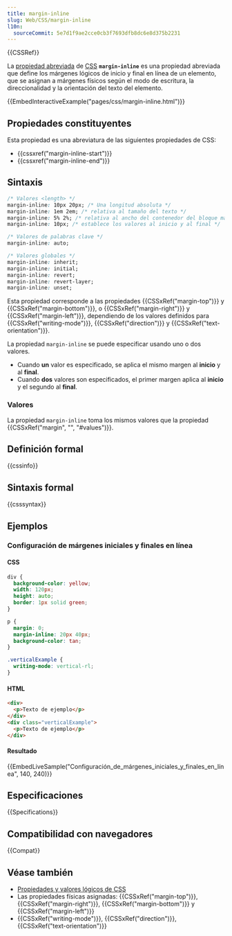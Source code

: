```yaml
---
title: margin-inline
slug: Web/CSS/margin-inline
l10n:
  sourceCommit: 5e7d1f9ae2cce0cb3f7693dfb8dc6e8d375b2231
---
```


{{CSSRef}}

La [propiedad abreviada](/es/docs/Web/CSS/Shorthand_properties) de [CSS](/es/docs/Web/CSS) **`margin-inline`** es una propiedad abreviada que define los márgenes lógicos de inicio y final en línea de un elemento, que se asignan a márgenes físicos según el modo de escritura, la direccionalidad y la orientación del texto del elemento.

{{EmbedInteractiveExample("pages/css/margin-inline.html")}}

## Propiedades constituyentes

Esta propiedad es una abreviatura de las siguientes propiedades de CSS:

- {{cssxref("margin-inline-start")}}
- {{cssxref("margin-inline-end")}}

## Sintaxis

```css
/* Valores <length> */
margin-inline: 10px 20px; /* Una longitud absoluta */
margin-inline: 1em 2em; /* relativa al tamaño del texto */
margin-inline: 5% 2%; /* relativa al ancho del contenedor del bloque más cercano */
margin-inline: 10px; /* establece los valores al inicio y al final */

/* Valores de palabras clave */
margin-inline: auto;

/* Valores globales */
margin-inline: inherit;
margin-inline: initial;
margin-inline: revert;
margin-inline: revert-layer;
margin-inline: unset;
```

Esta propiedad corresponde a las propiedades {{CSSxRef("margin-top")}} y {{CSSxRef("margin-bottom")}}, o {{CSSxRef("margin-right")}} y {{CSSxRef("margin-left")}}, dependiendo de los valores definidos para {{CSSxRef("writing-mode")}}, {{CSSxRef("direction")}} y {{CSSxRef("text-orientation")}}.

La propiedad `margin-inline` se puede especificar usando uno o dos valores.

- Cuando **un** valor es especificado, se aplica el mismo margen al **inicio** y al **final**.
- Cuando **dos** valores son especificados, el primer margen aplica al **inicio** y el segundo al **final**.

### Valores

La propiedad `margin-inline` toma los mismos valores que la propiedad {{CSSxRef("margin", "", "#values")}}.

## Definición formal

{{cssinfo}}

## Sintaxis formal

{{csssyntax}}

## Ejemplos

### Configuración de márgenes iniciales y finales en línea

#### CSS

```css
div {
  background-color: yellow;
  width: 120px;
  height: auto;
  border: 1px solid green;
}

p {
  margin: 0;
  margin-inline: 20px 40px;
  background-color: tan;
}

.verticalExample {
  writing-mode: vertical-rl;
}
```

#### HTML

```html
<div>
  <p>Texto de ejemplo</p>
</div>
<div class="verticalExample">
  <p>Texto de ejemplo</p>
</div>
```

#### Resultado

{{EmbedLiveSample("Configuración_de_márgenes_iniciales_y_finales_en_línea", 140, 240)}}

## Especificaciones

{{Specifications}}

## Compatibilidad con navegadores

{{Compat}}

## Véase también

- [Propiedades y valores lógicos de CSS](/es/docs/Web/CSS/CSS_logical_properties_and_values)
- Las propiedades físicas asignadas: {{CSSxRef("margin-top")}}, {{CSSxRef("margin-right")}}, {{CSSxRef("margin-bottom")}} y {{CSSxRef("margin-left")}}
- {{CSSxRef("writing-mode")}}, {{CSSxRef("direction")}}, {{CSSxRef("text-orientation")}}
